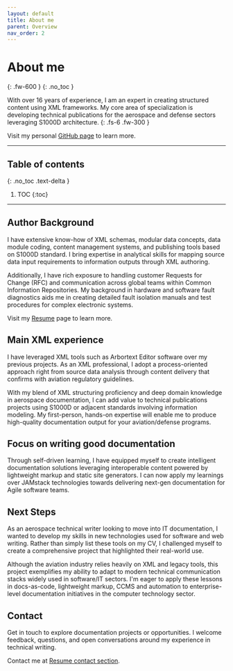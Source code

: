 ```yaml
---
layout: default
title: About me
parent: Overview
nav_order: 2
---
```


# About me
{: .fw-600 }
{: .no_toc }

With over 16 years of experience, I am an expert in creating structured content using XML frameworks. My core area of specialization is developing technical publications for the aerospace and defense sectors leveraging S1000D architecture.
{: .fs-6 .fw-300 }

Visit my personal [GitHub page](https://franmaral.github.io) to learn more.

---

## Table of contents
{: .no_toc .text-delta }

1. TOC
{:toc}

---

## Author Background

I have extensive know-how of XML schemas, modular data concepts, data module coding, content management systems, and publishing tools based on S1000D standard. I bring expertise in analytical skills for mapping source data input requirements to information outputs through XML authoring.

Additionally, I have rich exposure to handling customer Requests for Change (RFC) and communication across global teams within Common Information Repositories. My background in hardware and software fault diagnostics aids me in creating detailed fault isolation manuals and test procedures for complex electronic systems.

Visit my [Resume](https://franmaral.github.io/resume/resume.html) page to learn more.

## Main XML experience
I have leveraged XML tools such as Arbortext Editor software over my previous projects. As an XML professional, I adopt a process-oriented approach right from source data analysis through content delivery that confirms with aviation regulatory guidelines.

With my blend of XML structuring proficiency and deep domain knowledge in aerospace documentation, I can add value to technical publications projects using S1000D or adjacent standards involving information modeling. My first-person, hands-on expertise will enable me to produce high-quality documentation output for your aviation/defense programs.

## Focus on writing good documentation

Through self-driven learning, I have equipped myself to create intelligent documentation solutions leveraging interoperable content powered by lightweight markup and static site generators. I can now apply my learnings over JAMstack technologies towards delivering next-gen documentation for Agile software teams.

## Next Steps

As an aerospace technical writer looking to move into IT documentation, I wanted to develop my skills in new technologies used for software and web writing. Rather than simply list these tools on my CV, I challenged myself to create a comprehensive project that highlighted their real-world use.

Although the aviation industry relies heavily on XML and legacy tools, this project exemplifies my ability to adapt to modern technical communication stacks widely used in software/IT sectors. I'm eager to apply these lessons in docs-as-code, lightweight markup, CCMS and automation to enterprise-level documentation initiatives in the computer technology sector.

## Contact

Get in touch to explore documentation projects or opportunities. I welcome feedback, questions, and open conversations around my experience in technical writing.

Contact me at [Resume contact section](https://franmaral.github.io/resume/resume.html).